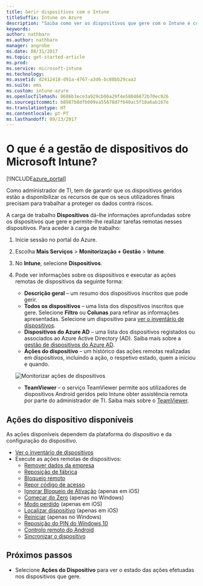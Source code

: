 ```yaml
---
title: Gerir dispositivos com o Intune
titleSuffix: Intune on Azure
description: "Saiba como ver os dispositivos que gere com o Intune e como desempenhar várias operações neles.\""
keywords: 
author: nathbarn
ms.author: nathbarn
manager: angrobe
ms.date: 08/31/2017
ms.topic: get-started-article
ms.prod: 
ms.service: microsoft-intune
ms.technology: 
ms.assetid: d2412418-d91a-4767-a3d6-bc88bb29caa2
ms.suite: ems
ms.custom: intune-azure
ms.openlocfilehash: 0686b3ece3a929cb06a29f4e58046872b70ec926
ms.sourcegitcommit: b8987b8dfb009ea55678d7f640ac5f18a6ab167e
ms.translationtype: HT
ms.contentlocale: pt-PT
ms.lasthandoff: 09/13/2017
---
```

# <a name="what-is-microsoft-intune-device-management"></a>O que é a gestão de dispositivos do Microsoft Intune?


[!INCLUDE[azure_portal](./includes/azure_portal.md)]

Como administrador de TI, tem de garantir que os dispositivos geridos estão a disponibilizar os recursos de que os seus utilizadores finais precisam para trabalhar a proteger os dados contra riscos.

A carga de trabalho **Dispositivos** dá-lhe informações aprofundadas sobre os dispositivos que gere e permite-lhe realizar tarefas remotas nesses dispositivos. Para aceder à carga de trabalho:

1. Inicie sessão no portal do Azure.
2. Escolha **Mais Serviços** > **Monitorização + Gestão** > **Intune**.
3. No **Intune**, selecione **Dispositivos**.
4. Pode ver informações sobre os dispositivos e executar as ações remotas de dispositivos da seguinte forma:
    - **Descrição geral** – um resumo dos dispositivos inscritos que pode gerir.
    - **Todos os dispositivos** – uma lista dos dispositivos inscritos que gere. Selecione **Filtro** ou **Colunas** para refinar as informações apresentadas. Selecione um dispositivo para [ver o inventário de dispositivos](device-inventory.md).
    - **Dispositivos do Azure AD** – uma lista dos dispositivos registados ou associados ao Azure Active Directory (AD). Saiba mais sobre a [gestão de dispositivos do Azure AD](https://docs.microsoft.com/azure/active-directory/device-management-introduction).
    - **Ações do dispositivo** – um histórico das ações remotas realizadas em dispositivos, incluindo a ação, o respetivo estado, quem a iniciou e quando.

    ![Monitorizar ações de dispositivos](./media/monitor-device-actions.png)

    - **TeamViewer** – o serviço TeamViewer permite aos utilizadores de dispositivos Android geridos pelo Intune obter assistência remota por parte do administrador de TI. Saiba mais sobre o [TeamViewer](device-profile-android-teamviewer.md).

## <a name="available-device-actions"></a>Ações do dispositivo disponíveis
As ações disponíveis dependem da plataforma do dispositivo e da configuração do dispositivo.

- [Ver o inventário de dispositivos](device-inventory.md)
- Execute as ações remotas de dispositivos:
    - [Remover dados da empresa](devices-wipe.md#remove-company-data)
    - [Reposição de fábrica](devices-wipe.md#factory-reset)
    - [Bloqueio remoto](device-remote-lock.md)
    - [Repor código de acesso](device-passcode-reset.md)
    - [Ignorar Bloqueio de Ativação](device-activation-lock-bypass.md) (apenas em iOS)
    - [Começar do Zero](device-fresh-start.md) (apenas no Windows)
    - [Modo perdido](device-lost-mode.md) (apenas em iOS)
    - [Localizar dispositivo](device-locate.md) (apenas em iOS)
    - [Reiniciar](device-restart.md) (apenas no Windows)
    - [Reposição do PIN do Windows 10](device-windows-pin-reset.md)
    - [Controlo remoto do Android](device-profile-android-teamviewer.md)
    - [Sincronizar o dispositivo](device-sync.md)


## <a name="next-steps"></a>Próximos passos

- Selecione **Ações do Dispositivo** para ver o estado das ações efetuadas nos dispositivos que gere.

